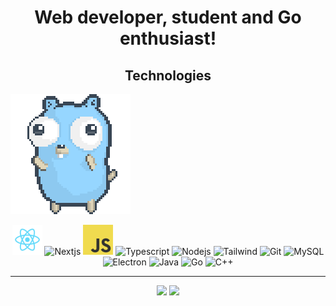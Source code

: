 <div align="center">
   <h1>Web developer, student and Go enthusiast!</h1>
   
   
   <h2>Technologies</h2>
</div>

![gopher dancing](./dancing-gopher.gif)

<div align="center">
      <img alt"React" width="48px" src="https://raw.githubusercontent.com/github/explore/80688e429a7d4ef2fca1e82350fe8e3517d3494d/topics/react/react.png" />
      <img alt="Nextjs" width="48px" src="https://i.ytimg.com/vi/N5DdKEHIPv0/maxresdefault.jpg" />
      <img alt="JavaScript" width="48px" src="https://raw.githubusercontent.com/github/explore/80688e429a7d4ef2fca1e82350fe8e3517d3494d/topics/javascript/javascript.png" />
      <img alt="Typescript" width="48px" src="https://upload.wikimedia.org/wikipedia/commons/4/4c/Typescript_logo_2020.svg" />
      <img alt="Nodejs" width="48px" src="https://midu.dev/images/tags/node.png" />
      <img alt="Tailwind" width="48px" src="https://upload.wikimedia.org/wikipedia/commons/thumb/d/d5/Tailwind_CSS_Logo.svg/2048px-Tailwind_CSS_Logo.svg.png" />
      <img alt="Git" width="48px" src="https://miro.medium.com/max/650/1*zzvdRmHGGXONZpuQ2FeqsQ.png" />
      <img alt="MySQL" width="48px" src="https://www.freepnglogos.com/uploads/logo-mysql-png/logo-mysql-mysql-logo-png-images-are-download-crazypng-21.png" />
      <img alt="Electron" width="48px" src="https://upload.wikimedia.org/wikipedia/commons/thumb/9/91/Electron_Software_Framework_Logo.svg/1200px-Electron_Software_Framework_Logo.svg.png"/>
      <img alt="Java" width="48px" src="https://user-images.githubusercontent.com/32307513/130500513-f3c54c12-61f1-48fd-933f-e8e1c6d478be.png" />
      <img alt="Go" width="48px" src="https://upload.wikimedia.org/wikipedia/commons/thumb/0/05/Go_Logo_Blue.svg/1200px-Go_Logo_Blue.svg.png"/>
      <img alt="C++" width="48px" src="https://upload.wikimedia.org/wikipedia/commons/thumb/1/18/ISO_C%2B%2B_Logo.svg/1200px-ISO_C%2B%2B_Logo.svg.png" />
</div>


---

<div align="center">
   <img width="400" src="https://github-readme-stats.vercel.app/api?username=ReynaldoCerpa&count_private=true&include_all_commits=true&show_icons=true&hide_border=true&title_color=58A6FF&icon_color=1F6FEB&text_color=C3D1D9&bg_color=0D1117" />
   <img width="400" src="https://github-readme-streak-stats.herokuapp.com/?user=ReynaldoCerpa&hide_border=true&show_icons=true&currStreakNum=58A6FF&sideNums=58A6FF&border=1F6FEB&currStreakLabel=C3D1D9&background=0D1117&sideLabels=C3D1D9&dates=58A6FF" />
</div>
